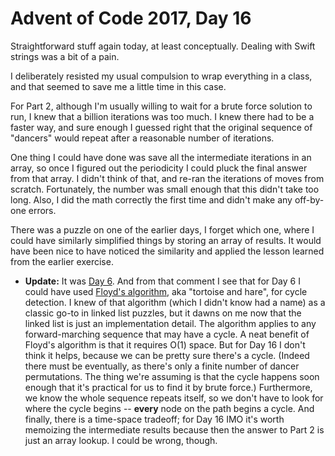 # Advent of Code 2017, Day 16

Straightforward stuff again today, at least conceptually.  Dealing with Swift strings was a bit of a pain.

I deliberately resisted my usual compulsion to wrap everything in a class, and that seemed to save me a little time in this case.

For Part 2, although I'm usually willing to wait for a brute force solution to run, I knew that a billion iterations was too much.  I knew there had to be a faster way, and sure enough I guessed right that the original sequence of "dancers" would repeat after a reasonable number of iterations.

One thing I could have done was save all the intermediate iterations in an array, so once I figured out the periodicity I could pluck the final answer from that array.  I didn't think of that, and re-ran the iterations of moves from scratch.  Fortunately, the number was small enough that this didn't take too long.  Also, I did the math correctly the first time and didn't make any off-by-one errors.

There was a puzzle on one of the earlier days, I forget which one, where I could have similarly simplified things by storing an array of results.  It would have been nice to have noticed the similarity and applied the lesson learned from the earlier exercise.

- **Update:** It was [Day 6](https://www.reddit.com/r/adventofcode/comments/7k572l/2017_day_16_solutions/drbw6a4/).  And from that comment I see that for Day 6 I could have used [Floyd's algorithm](https://en.wikipedia.org/wiki/Cycle_detection#Floyd.27s_Tortoise_and_Hare), aka "tortoise and hare", for cycle detection.  I knew of that algorithm (which I didn't know had a name) as a classic go-to in linked list puzzles, but it dawns on me now that the linked list is just an implementation detail.  The algorithm applies to any forward-marching sequence that may have a cycle.  A neat benefit of Floyd's algorithm is that it requires O(1) space.  But for Day 16 I don't think it helps, because we can be pretty sure there's a cycle.  (Indeed there must be eventually, as there's only a finite number of dancer permutations.  The thing we're assuming is that the cycle happens soon enough that it's practical for us to find it by brute force.)  Furthermore, we know the whole sequence repeats itself, so we don't have to look for where the cycle begins -- **every** node on the path begins a cycle.  And finally, there is a time-space tradeoff; for Day 16 IMO it's worth memoizing the intermediate results because then the answer to Part 2 is just an array lookup.  I could be wrong, though.


